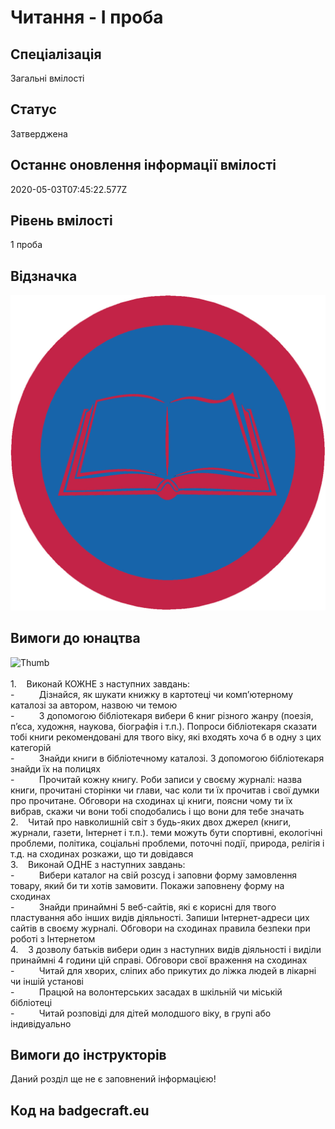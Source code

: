 # Читання - І проба

## Спеціалізація

Загальні вмілості

## Статус

Затверджена

## Останнє оновлення інформації вмілості

2020-05-03T07:45:22.577Z

## Рівень вмілості

1 проба

## Відзначка

![Відзначка](../images/Chytannia_I/_______.jpg)

## Вимоги до юнацтва

<div><span><img alt="Thumb        " src="/uploads/textareas/bootsy/image/108/small________.jpg"><br><br>1.&nbsp;&nbsp;&nbsp; </span>Виконай
КОЖНЕ з наступних завдань:<br>-&nbsp;&nbsp;&nbsp;&nbsp;&nbsp;&nbsp;&nbsp;&nbsp;&nbsp;
Дізнайся, як шукати книжку в картотеці чи
комп’ютерному каталозі за автором, назвою чи темою<br>-&nbsp;&nbsp;&nbsp;&nbsp;&nbsp;&nbsp;&nbsp;&nbsp;&nbsp;
З допомогою бібліотекаря вибери 6 книг
різного жанру (поезія, п’єса, художня, наукова, біографія і т.п.). Попроси
бібліотекаря сказати тобі книги рекомендовані для твого віку, які входять хоча
б в одну з цих категорій<br>-&nbsp;&nbsp;&nbsp;&nbsp;&nbsp;&nbsp;&nbsp;&nbsp;&nbsp;
Знайди книги в бібліотечному каталозі. З
допомогою бібліотекаря знайди їх на полицях<br>-&nbsp;&nbsp;&nbsp;&nbsp;&nbsp;&nbsp;&nbsp;&nbsp;&nbsp;
Прочитай кожну книгу. Роби записи у своєму
журналі: назва книги, прочитані сторінки чи глави, час коли ти їх прочитав і
свої думки про прочитане. Обговори на сходинах ці книги, поясни чому ти їх
вибрав, скажи чи вони тобі сподобались і що вони для тебе значать<br>2.&nbsp;&nbsp;&nbsp; Читай
про навколишній світ з будь-яких двох джерел (книги, журнали, газети, Інтернет
і т.п.). теми можуть бути спортивні, екологічні проблеми, політика, соціальні
проблеми, поточні події, природа, релігія і т.д. на сходинах розкажи, що ти
довідався<br>3.&nbsp;&nbsp;&nbsp; Виконай
ОДНЕ з наступних завдань:<br>-&nbsp;&nbsp;&nbsp;&nbsp;&nbsp;&nbsp;&nbsp;&nbsp;&nbsp;
Вибери каталог на свій розсуд і заповни
форму замовлення товару, який би ти хотів замовити. Покажи заповнену форму на
сходинах<br>-&nbsp;&nbsp;&nbsp;&nbsp;&nbsp;&nbsp;&nbsp;&nbsp;&nbsp;
Знайди принаймні 5 веб-сайтів, які є
корисні для твого пластування або інших видів діяльності. Запиши
Інтернет-адреси цих сайтів в своєму журналі. Обговори на сходинах правила
безпеки при роботі з Інтернетом<br>4.&nbsp;&nbsp;&nbsp; З
дозволу батьків вибери один з наступних видів діяльності і виділи принаймні 4
години цій справі. Обговори свої враження на сходинах<br>-&nbsp;&nbsp;&nbsp;&nbsp;&nbsp;&nbsp;&nbsp;&nbsp;&nbsp;
Читай для хворих, сліпих або прикутих до
ліжка людей в лікарні чи іншій установі<br>-&nbsp;&nbsp;&nbsp;&nbsp;&nbsp;&nbsp;&nbsp;&nbsp;&nbsp;
Працюй на волонтерських засадах в шкільній
чи міській бібліотеці<br>-&nbsp;&nbsp;&nbsp;&nbsp;&nbsp;&nbsp;&nbsp;&nbsp;&nbsp;
Читай розповіді для дітей молодшого віку, в
групі або індивідуально</div>

## Вимоги до інструкторів

Даний розділ ще не є заповнений інформацією!

## Код на badgecraft.eu

